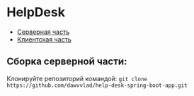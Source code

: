 # HelpDesk
- [Серверная часть](https://github.com/dawvvlad/help-desk-spring-boot-app/tree/master/help-desk-server)
- [Клиентская часть](https://github.com/dawvvlad/help-desk-spring-boot-app/tree/master/client)

## Сборка серверной части:
Клонируйте репозиторий командой:
`git clone https://github.com/dawvvlad/help-desk-spring-boot-app.git`
